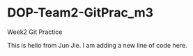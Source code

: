# DOP-Team2-GitPrac\_m3

Week2 Git Practice

This is hello from Jun Jie. I am adding a new line of code here.

